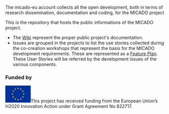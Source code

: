 The micado-eu account collects all the open development, both in terms of research dissemination, documentation and coding, for the MICADO project

This is the repository that hosts the public informations of the MICADO project.
* The [Wiki](https://github.com/micado-eu/MICADO/wiki) represent the proper public project's documentation.
* Issues are grouped in the projects to list the use stories collected during the co-creation workshops that represent the basis for the MICADO development requirements.  These are represented as a [Feature Plan](https://github.com/micado-eu/MICADO/projects/1).  These User Stories will be referred by the development issues of the various components.


### Funded by

![GitHub Logo](/img/Flag_of_Europe.svg_.png)This project has received funding from the European Union’s H2020 Innovation Action under Grant Agreement No 822717.
